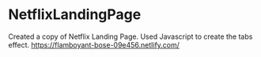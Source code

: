 # NetflixLandingPage
Created a copy of Netflix Landing Page. Used Javascript to create the tabs effect. 
https://flamboyant-bose-09e456.netlify.com/

